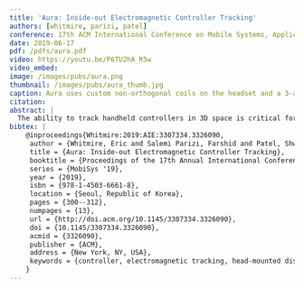 ```yaml
---
title: 'Aura: Inside-out Electromagnetic Controller Tracking'
authors: [whitmire, parizi, patel]
conference: 17th ACM International Conference on Mobile Systems, Applications, and Services (MobiSys), 2019
date: 2019-06-17
pdf: /pdfs/aura.pdf
video: https://youtu.be/P6TU2hA_R5w
video_embed:
image: /images/pubs/aura.png
thumbnail: /images/pubs/aura_thumb.jpg
caption: Aura uses custom non-orthogonal coils on the headset and a 3-axis receiver coil within the handheld controller to reconstruct the 6-DoF pose of the controller.
citation:
abstract: |
  The ability to track handheld controllers in 3D space is critical for interaction with head-mounted displays, such as those used in virtual and augmented reality systems. Today’s systems commonly rely on dedicated infrastructure to track the controller or only provide inertial-based rotational tracking, which severely limits the user experience. Optical inside-out systems offer mobility but require line-of-sight and bulky tracking rings, which limit the ubiquity of these devices. In this work, we present Aura, an inside-out electromagnetic 6-DoF tracking system for handheld controllers. The tracking system consists of three coils embedded in a head-mounted display and a set of orthogonal receiver coils embedded in a handheld controller. We propose a novel closed-form and computationally simple tracking approach to reconstruct position and orientation in real time. Our handheld controller is small enough to fit in a pocket and consumes less than 15 mA of current, allowing it to operate for multiple days on a typical battery. Aura achieves a median tracking error of 5.5 mm and 0.8 degrees in 3D space within arm's reach.
bibtex: |
    @inproceedings{Whitmire:2019:AIE:3307334.3326090,
     author = {Whitmire, Eric and Salemi Parizi, Farshid and Patel, Shwetak},
     title = {Aura: Inside-out Electromagnetic Controller Tracking},
     booktitle = {Proceedings of the 17th Annual International Conference on Mobile Systems, Applications, and Services},
     series = {MobiSys '19},
     year = {2019},
     isbn = {978-1-4503-6661-8},
     location = {Seoul, Republic of Korea},
     pages = {300--312},
     numpages = {13},
     url = {http://doi.acm.org/10.1145/3307334.3326090},
     doi = {10.1145/3307334.3326090},
     acmid = {3326090},
     publisher = {ACM},
     address = {New York, NY, USA},
     keywords = {controller, electromagnetic tracking, head-mounted display, mixed reality, virtual reality},
    }
---
```

